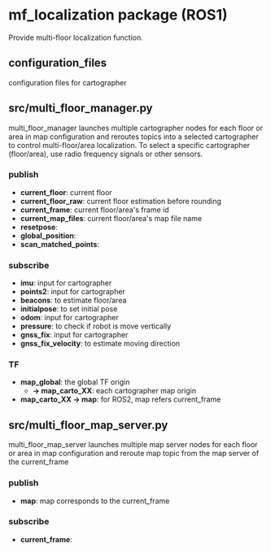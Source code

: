 # mf_localization package (ROS1)

Provide multi-floor localization function.

## configuration_files

configuration files for cartographer

## src/multi_floor_manager.py

multi_floor_manager launches multiple cartographer nodes for each floor or area in map configuration and reroutes topics into a selected cartographer to control multi-floor/area localization.
To select a specific cartographer (floor/area), use radio frequency signals or other sensors.

### publish
- **current_floor**: current floor
- **current_floor_raw**: current floor estimation before rounding
- **current_frame**: current floor/area's frame id
- **current_map_files**: current floor/area's map file name
- **resetpose**:
- **global_position**:
- **scan_matched_points**:

### subscribe
- **imu**: input for cartographer
- **points2**: input for cartographer
- **beacons**: to estimate floor/area 
- **initialpose**: to set initial pose
- **odom**: input for cartographer
- **pressure**: to check if robot is move vertically
- **gnss_fix**: input for cartographer
- **gnss_fix_velocity**: to estimate moving direction

### TF
- **map_global**: the global TF origin
  - **-> map_carto_XX**: each cartographer map origin
- **map_carto_XX -> map**: for ROS2, map refers current_frame

## src/multi_floor_map_server.py

multi_floor_map_server launches multiple map server nodes for each floor or area in map configuration and reroute map topic from the map server of the current_frame

### publish
- **map**: map corresponds to the current_frame

### subscribe
- **current_frame**: 
